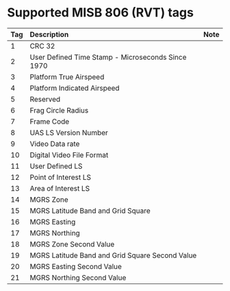 # Supported MISB 806 (RVT) tags

| Tag       |    Description                                        | Note |
|-----------|:------------------------------------------------------|------|
|    1      |    CRC 32                                             |      |        
|    2      |    User Defined Time Stamp - Microseconds Since 1970  |      |  
|    3    	|    Platform True Airspeed                             |      | 
|    4    	|    Platform Indicated Airspeed                        |      | 
|    5  	|    Reserved                                           |      | 
|    6    	|    Frag Circle Radius                                 |      | 
|    7   	|    Frame Code                                         |      | 
|    8    	|    UAS LS Version Number                              |      | 
|    9    	|    Video Data rate                                    |      | 
|    10    	|    Digital Video File Format                          |      | 
|    11    	|    User Defined LS                                    |      | 
|    12    	|    Point of Interest LS                               |      | 
|    13     |    Area of Interest LS                                |      | 
|    14     |    MGRS Zone                                          |      |
|    15    	|    MGRS Latitude Band and Grid Square                 |      | 
|    16    	|    MGRS Easting                                       |      | 
|    17    	|    MGRS Northing                                      |      | 
|    18     |    MGRS Zone Second Value                             |      | 
|    19     |    MGRS Latitude Band and Grid Square Second Value    |      |
|    20     |    MGRS Easting Second Value                          |      | 
|    21     |    MGRS Northing Second Value                         |      |
